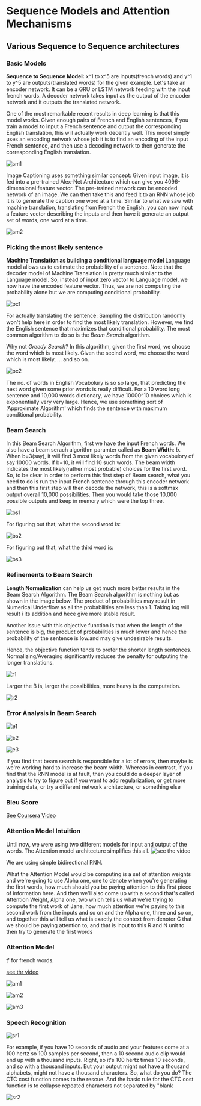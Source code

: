 # Sequence Models and Attention Mechanisms

## Various Sequence to Sequence architectures

### Basic Models

**Sequence to Sequence Model:** x^1 to x^5 are inputs(french words) and y^1 to y^5 are outputs(translated words) for the given example.
Let's take an encoder network. It can be a GRU or LSTM network feeding with the input french words. A decoder network takes input as the output of the encoder network and it outputs the translated network.

One of the most remarkable recent results
in deep learning is that this model works.
Given enough pairs of French and English sentences,
if you train a model to input
a French sentence and
output the corresponding English translation,
this will actually work decently well.
This model simply uses an encoding network whose job it
is to find an encoding of the input French sentence,
and then use a decoding network to then
generate the corresponding English translation. 

![sm1](https://github.com/sharvaree1921/Audio_Controlled_Drone/blob/main/Images/Screenshot%20from%202021-05-29%2006-17-38.png)

Image Captioning uses something similar concept: Given input image, it is fed into a pre-trained Alex-Net Architecture which can give you 4096-dimensional feature vector. The pre-trained network can be encoded network of an image. We can then take this and feed it to an RNN whose job it is to generate the caption one word at a time. Similar to what we saw with machine translation, translating from French the English, you can now input a feature vector describing the inputs and then have it generate an output set of words, one word at a time. 

![sm2](https://github.com/sharvaree1921/Audio_Controlled_Drone/blob/main/Images/Screenshot%20from%202021-05-29%2006-20-48.png)

### Picking the most likely sentence

**Machine Translation as building a conditional language model**
Language model allows us to estimate the probability of a sentence. Note that the decoder model of Machine Translation is pretty much similar to the Language model. So, instead of input zero vector to Language model, we now have the encoded feature vector. Thus, we are not computing the probability alone but we are computing conditional probability.

![pc1](https://github.com/sharvaree1921/Audio_Controlled_Drone/blob/main/Images/Screenshot%20from%202021-05-29%2006-39-08.png)

For actually translating the sentence: Sampling the distribution randomly won't help here in order to find the most likely translation. However, we find the English sentence that maximizes that conditional probability. The most common algorithm to do so is the _Beam Search_ algorithm.

Why not _Greedy Search_? In this algorithm, given the first word, we choose the word which is most likely. Given the secind word, we choose the word which is most likely, ... and so on. 

![pc2](https://github.com/sharvaree1921/Audio_Controlled_Drone/blob/main/Images/Screenshot%20from%202021-05-29%2006-49-58.png)

The no. of words in English Vocabolury is so so large, that predicting the next word given some prior words is really difficult. For a 10 word long sentence and 10,000 words dictionary, we have 10000^10 choices which is exponentially very very large. Hence, we use something sort of 'Approximate Algorithm' which finds the sentence with maximum conditional probability.

### Beam Search

In this Beam Search Algorithm, first we have the input French words. We also have a beam serach algorithm paramter called as **Beam Width**: *b*. When b=3(say), it will find 3 most likely words from the given vocabulory of say 10000 words. If b=10, it will find 10 such words. The beam width indicates the most likely(rather most probable) choices for the first word. 
So, to be clear in order to perform this first step of Beam search,
what you need to do is run the input French sentence through
this encoder network and then this first step will then decode the network,
this is a softmax output overall 10,000 possibilities.
Then you would take those 10,000 possible
outputs and keep in memory which were the top three. 

![bs1](https://github.com/sharvaree1921/Audio_Controlled_Drone/blob/main/Images/Screenshot%20from%202021-05-29%2007-07-35.png)

For figuring out that, what the second word is: 

![bs2](https://github.com/sharvaree1921/Audio_Controlled_Drone/blob/main/Images/Screenshot%20from%202021-05-29%2007-17-01.png)

For figuring out that, what the third word is: 

![bs3](https://github.com/sharvaree1921/Audio_Controlled_Drone/blob/main/Images/Screenshot%20from%202021-05-29%2007-20-59.png)

### Refinements to Beam Search

**Length Normalization** can help us get much more better results in the Beam Search Algorithm.
The Beam Search algorithm is nothing but as shown in the image below. The product of probabilities may result in Numerical Underflow as all the probabilities are less than 1. Taking log will result i its addition and hece give more stable result. 

Another issue with this objective function is that when the length of the sentence is big, the product of probabilities is much lower and hence the probability of the sentence is low.and may give undesirable results. 

Hence, the objective function tends to prefer the shorter length sentences. Normalizing/Averaging significantly reduces the penalty for outputing the longer translations. 

![r1](https://github.com/sharvaree1921/Audio_Controlled_Drone/blob/main/Images/Screenshot%20from%202021-05-29%2007-56-04.png)

Larger the B is, larger the possibilities, more heavy is the computation.

![r2](https://github.com/sharvaree1921/Audio_Controlled_Drone/blob/main/Images/Screenshot%20from%202021-05-29%2008-00-38.png)

### Error Analysis in Beam Search

![e1](https://github.com/sharvaree1921/Audio_Controlled_Drone/blob/main/Images/Screenshot%20from%202021-05-29%2008-14-21.png)

![e2](https://github.com/sharvaree1921/Audio_Controlled_Drone/blob/main/Images/Screenshot%20from%202021-05-29%2008-17-24.png)

![e3](https://github.com/sharvaree1921/Audio_Controlled_Drone/blob/main/Images/Screenshot%20from%202021-05-29%2008-19-52.png)

If you find that beam search is responsible for a lot of errors,
then maybe is we're working hard to increase the beam width.
Whereas in contrast, if you find that the RNN model is at fault,
then you could do a deeper layer of analysis to try to figure out if you want
to add regularization, or get more training data, or
try a different network architecture, or something else

### Bleu Score

[See Coursera Video](https://www.coursera.org/learn/nlp-sequence-models/lecture/kC2HD/bleu-score-optional)

### Attention Model Intuition

Until now, we were using two different models for input and output of the words. The Attention model architecture simplifies this all.
![see the video](https://github.com/sharvaree1921/Audio_Controlled_Drone/blob/main/Images/Screenshot%20from%202021-05-29%2009-01-02.png)

We are using simple bidirectional RNN.

What the Attention Model would be computing is a set of
attention weights and we're going to use Alpha one, one
to denote when you're generating the first words,
how much should you be paying attention to this first piece of information here.
And then we'll also come up with a second that's called Attention Weight,
Alpha one, two which tells us what we're trying to compute the first work of Jane,
how much attention we're
paying to this second work from the inputs and so on and the Alpha one, three and so on,
and together this will tell us what is
exactly the context from denoter C that we should be paying attention to,
and that is input to this R and N unit to then try to generate the first words

### Attention Model

t' for french words.

[see thr video](https://www.coursera.org/learn/nlp-sequence-models/lecture/lSwVa/attention-model)

![am1](https://github.com/sharvaree1921/Audio_Controlled_Drone/blob/main/Images/Screenshot%20from%202021-05-29%2009-25-22.png)

![am2](https://github.com/sharvaree1921/Audio_Controlled_Drone/blob/main/Images/Screenshot%20from%202021-05-29%2009-37-33.png)

![am3](https://github.com/sharvaree1921/Audio_Controlled_Drone/blob/main/Images/Screenshot%20from%202021-05-29%2009-39-01.png)


### Speech Recognition

![sr1](https://github.com/sharvaree1921/Audio_Controlled_Drone/blob/main/Images/Screenshot%20from%202021-05-29%2009-49-30.png)

For example, if you have 10 seconds of audio and your features
come at a 100 hertz so 100 samples per second,
then a 10 second audio clip would end up with a thousand inputs.
Right, so it's 100 hertz times 10 seconds,
and so with a thousand inputs.
But your output might not have a thousand alphabets,
might not have a thousand characters.
So, what do you do?
The CTC cost function comes to the rescue.
And the basic rule for the CTC cost function is to collapse
repeated characters not separated by "blank

![sr2](https://github.com/sharvaree1921/Audio_Controlled_Drone/blob/main/Images/Screenshot%20from%202021-05-29%2009-53-55.png)




